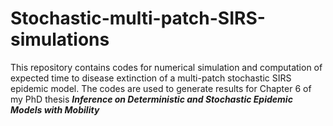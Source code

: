 # Stochastic-multi-patch-SIRS-simulations
This repository contains codes for numerical simulation and computation of expected time to disease extinction of a multi-patch stochastic SIRS epidemic model. The codes are used to generate results for Chapter 6 of my PhD thesis **_Inference on Deterministic and Stochastic Epidemic Models with Mobility_**
